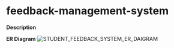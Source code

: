 # feedback-management-system
**Description**



**ER Diagram**
![STUDENT_FEEDBACK_SYSTEM_ER_DAIGRAM](https://github.com/Dhruti313/feedback-management-system/assets/124250238/1bb5dcba-63b9-41f1-946e-6260eb81d0b9)
